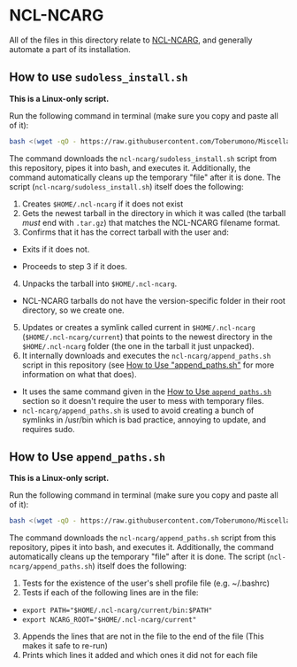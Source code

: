 # <a name="ncl"></a>NCL-NCARG
All of the files in this directory relate to [NCL-NCARG](https://www.ncl.ucar.edu/index.shtml), and generally automate a part of its installation.

## <a name="htunnsi"></a>How to use `sudoless_install.sh`
**This is a Linux-only script.**

Run the following command in terminal (make sure you copy and paste all of it):
```bash
bash <(wget -qO - https://raw.githubusercontent.com/Toberumono/Miscellaneous/master/ncl-ncarg/sudoless_install.sh)
```
The command downloads the `ncl-ncarg/sudoless_install.sh` script from this repository, pipes it into bash, and executes it.  Additionally, the command automatically cleans up the temporary "file" after it is done.
The script (`ncl-ncarg/sudoless_install.sh`) itself does the following:

1. Creates `$HOME/.ncl-ncarg` if it does not exist
2. Gets the newest tarball in the directory in which it was called (the tarball *must* end with `.tar.gz`) that matches the NCL-NCARG filename format.
3. Confirms that it has the correct tarball with the user and:
  - Exits if it does not.
  + Proceeds to step 3 if it does.
4. Unpacks the tarball into `$HOME/.ncl-ncarg`.
  + NCL-NCARG tarballs do not have the version-specific folder in their root directory, so we create one.
5. Updates or creates a symlink called current in `$HOME/.ncl-ncarg` (`$HOME/.ncl-ncarg/current`) that points to the newest directory in the `$HOME/.ncl-ncarg` folder (the one in the tarball it just unpacked).
6. It internally downloads and executes the `ncl-ncarg/append_paths.sh` script in this repository (see [How to Use "append_paths.sh"](#htuaap) for more information on what that does).
  + It uses the same command given in the [How to Use `append_paths.sh`](#htuaap) section so it doesn't require the user to mess with temporary files.
  + `ncl-ncarg/append_paths.sh` is used to avoid creating a bunch of symlinks in /usr/bin which is bad practice, annoying to update, and requires sudo.

## <a name="htunnap"></a>How to Use `append_paths.sh`
**This is a Linux-only script.**

Run the following command in terminal (make sure you copy and paste all of it):
```bash
bash <(wget -qO - https://raw.githubusercontent.com/Toberumono/Miscellaneous/master/ncl-ncarg/append_paths.sh)
```
The command downloads the `ncl-ncarg/append_paths.sh` script from this repository, pipes it into bash, and executes it.  Additionally, the command automatically cleans up the temporary "file" after it is done.
The script (`ncl-ncarg/append_paths.sh`) itself does the following:

1. Tests for the existence of the user's shell profile file (e.g. ~/.bashrc)
2. Tests if each of the following lines are in the file:
  + `export PATH="$HOME/.ncl-ncarg/current/bin:$PATH"`
  + `export NCARG_ROOT="$HOME/.ncl-ncarg/current"`
3. Appends the lines that are not in the file to the end of the file (This makes it safe to re-run)
4. Prints which lines it added and which ones it did not for each file
